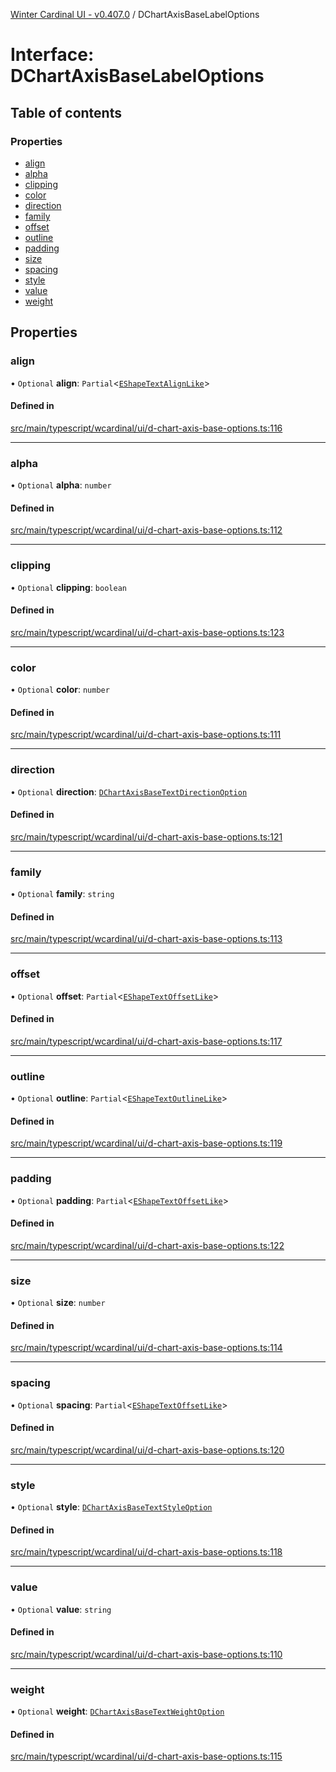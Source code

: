 [Winter Cardinal UI - v0.407.0](../index.md) / DChartAxisBaseLabelOptions

# Interface: DChartAxisBaseLabelOptions

## Table of contents

### Properties

- [align](DChartAxisBaseLabelOptions.md#align)
- [alpha](DChartAxisBaseLabelOptions.md#alpha)
- [clipping](DChartAxisBaseLabelOptions.md#clipping)
- [color](DChartAxisBaseLabelOptions.md#color)
- [direction](DChartAxisBaseLabelOptions.md#direction)
- [family](DChartAxisBaseLabelOptions.md#family)
- [offset](DChartAxisBaseLabelOptions.md#offset)
- [outline](DChartAxisBaseLabelOptions.md#outline)
- [padding](DChartAxisBaseLabelOptions.md#padding)
- [size](DChartAxisBaseLabelOptions.md#size)
- [spacing](DChartAxisBaseLabelOptions.md#spacing)
- [style](DChartAxisBaseLabelOptions.md#style)
- [value](DChartAxisBaseLabelOptions.md#value)
- [weight](DChartAxisBaseLabelOptions.md#weight)

## Properties

### align

• `Optional` **align**: `Partial`\<[`EShapeTextAlignLike`](EShapeTextAlignLike.md)\>

#### Defined in

[src/main/typescript/wcardinal/ui/d-chart-axis-base-options.ts:116](https://github.com/winter-cardinal/winter-cardinal-ui/blob/v0.407.0/src/main/typescript/wcardinal/ui/d-chart-axis-base-options.ts#L116)

___

### alpha

• `Optional` **alpha**: `number`

#### Defined in

[src/main/typescript/wcardinal/ui/d-chart-axis-base-options.ts:112](https://github.com/winter-cardinal/winter-cardinal-ui/blob/v0.407.0/src/main/typescript/wcardinal/ui/d-chart-axis-base-options.ts#L112)

___

### clipping

• `Optional` **clipping**: `boolean`

#### Defined in

[src/main/typescript/wcardinal/ui/d-chart-axis-base-options.ts:123](https://github.com/winter-cardinal/winter-cardinal-ui/blob/v0.407.0/src/main/typescript/wcardinal/ui/d-chart-axis-base-options.ts#L123)

___

### color

• `Optional` **color**: `number`

#### Defined in

[src/main/typescript/wcardinal/ui/d-chart-axis-base-options.ts:111](https://github.com/winter-cardinal/winter-cardinal-ui/blob/v0.407.0/src/main/typescript/wcardinal/ui/d-chart-axis-base-options.ts#L111)

___

### direction

• `Optional` **direction**: [`DChartAxisBaseTextDirectionOption`](../index.md#dchartaxisbasetextdirectionoption)

#### Defined in

[src/main/typescript/wcardinal/ui/d-chart-axis-base-options.ts:121](https://github.com/winter-cardinal/winter-cardinal-ui/blob/v0.407.0/src/main/typescript/wcardinal/ui/d-chart-axis-base-options.ts#L121)

___

### family

• `Optional` **family**: `string`

#### Defined in

[src/main/typescript/wcardinal/ui/d-chart-axis-base-options.ts:113](https://github.com/winter-cardinal/winter-cardinal-ui/blob/v0.407.0/src/main/typescript/wcardinal/ui/d-chart-axis-base-options.ts#L113)

___

### offset

• `Optional` **offset**: `Partial`\<[`EShapeTextOffsetLike`](EShapeTextOffsetLike.md)\>

#### Defined in

[src/main/typescript/wcardinal/ui/d-chart-axis-base-options.ts:117](https://github.com/winter-cardinal/winter-cardinal-ui/blob/v0.407.0/src/main/typescript/wcardinal/ui/d-chart-axis-base-options.ts#L117)

___

### outline

• `Optional` **outline**: `Partial`\<[`EShapeTextOutlineLike`](EShapeTextOutlineLike.md)\>

#### Defined in

[src/main/typescript/wcardinal/ui/d-chart-axis-base-options.ts:119](https://github.com/winter-cardinal/winter-cardinal-ui/blob/v0.407.0/src/main/typescript/wcardinal/ui/d-chart-axis-base-options.ts#L119)

___

### padding

• `Optional` **padding**: `Partial`\<[`EShapeTextOffsetLike`](EShapeTextOffsetLike.md)\>

#### Defined in

[src/main/typescript/wcardinal/ui/d-chart-axis-base-options.ts:122](https://github.com/winter-cardinal/winter-cardinal-ui/blob/v0.407.0/src/main/typescript/wcardinal/ui/d-chart-axis-base-options.ts#L122)

___

### size

• `Optional` **size**: `number`

#### Defined in

[src/main/typescript/wcardinal/ui/d-chart-axis-base-options.ts:114](https://github.com/winter-cardinal/winter-cardinal-ui/blob/v0.407.0/src/main/typescript/wcardinal/ui/d-chart-axis-base-options.ts#L114)

___

### spacing

• `Optional` **spacing**: `Partial`\<[`EShapeTextOffsetLike`](EShapeTextOffsetLike.md)\>

#### Defined in

[src/main/typescript/wcardinal/ui/d-chart-axis-base-options.ts:120](https://github.com/winter-cardinal/winter-cardinal-ui/blob/v0.407.0/src/main/typescript/wcardinal/ui/d-chart-axis-base-options.ts#L120)

___

### style

• `Optional` **style**: [`DChartAxisBaseTextStyleOption`](../index.md#dchartaxisbasetextstyleoption)

#### Defined in

[src/main/typescript/wcardinal/ui/d-chart-axis-base-options.ts:118](https://github.com/winter-cardinal/winter-cardinal-ui/blob/v0.407.0/src/main/typescript/wcardinal/ui/d-chart-axis-base-options.ts#L118)

___

### value

• `Optional` **value**: `string`

#### Defined in

[src/main/typescript/wcardinal/ui/d-chart-axis-base-options.ts:110](https://github.com/winter-cardinal/winter-cardinal-ui/blob/v0.407.0/src/main/typescript/wcardinal/ui/d-chart-axis-base-options.ts#L110)

___

### weight

• `Optional` **weight**: [`DChartAxisBaseTextWeightOption`](../index.md#dchartaxisbasetextweightoption)

#### Defined in

[src/main/typescript/wcardinal/ui/d-chart-axis-base-options.ts:115](https://github.com/winter-cardinal/winter-cardinal-ui/blob/v0.407.0/src/main/typescript/wcardinal/ui/d-chart-axis-base-options.ts#L115)
